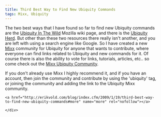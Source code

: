 ```yaml
---
title: Third Best Way to Find New Ubiquity Commands
tags: Mixx, Ubiquity
---
```

The two best ways that I have found so far to find new Ubiquity commands are the <a title="Labs/Ubiquity/Commands In The Wild" rel="external" rev="vote-for" target="_blank" href="https://wiki.mozilla.org/Labs/Ubiquity/Commands_In_The_Wild">Ubiquity In The Wild</a> Mozilla wiki page, and there is the <a title="Finding New Ubiquity Commands with the Herd" rel="external" rev="vote-for" target="_blank" href="http://ubiquity.mozilla.com/herd/">Ubiquity Herd</a>. But other than these two resources there really isn't another, and you are left with using a search engine like Google. So I have created a new <a title="Welcome! - Mixx" rel="external" rev="vote-for" target="_blank" href="http://www.mixx.com/">Mixx</a> community for Ubiquity for anyone that wants to contribute, where everyone can find links related to Ubiquity and new commands for it. Of course there is also the ability to vote for links, tutorials, articles, etc.. so come check out the <a title="The Ubiquity community, a place for sharing news, photos and videos about Ubiquity - Mixx" rel="external" rev="vote-for" target="_blank" href="http://ubiquity.mixx.com/">Mixx Ubiquity Community</a>.</p>

<p>
If you don't already use Mixx I highly recommend it, and if you have an account, then join the community and contribute by using the 'ubiquity' tag, or joining the community and adding the link to the Ubiquity Mixx community.
</p>

  	<a href="http://erikvold.com/blog/index.cfm/2009/1/19/third-best-way-to-find-new-ubiquity-commands#more" name="more" rel="nofollow"></a>
		
	</div>
	
<script type="text/javascript">
google_ad_client = "pub-5964377618444056";
google_ad_slot = "9885673634";
google_ad_width = 468;
google_ad_height = 60;
</script>
<script type="text/javascript" src="http://pagead2.googlesyndication.com/pagead/show_ads.js"></script><ins style="display:inline-table;border:none;height:60px;margin:0;padding:0;position:relative;visibility:visible;width:468px">
